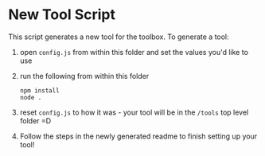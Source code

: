 # New Tool Script

This script generates a new tool for the toolbox. To generate a tool:

1. open `config.js` from within this folder and set the values you'd like to use

2. run the following from within this folder
	```
	npm install
	node .
	```

3. reset `config.js` to how it was - your tool will be in the `/tools` top level folder =D

4. Follow the steps in the newly generated readme to finish setting up your tool!
